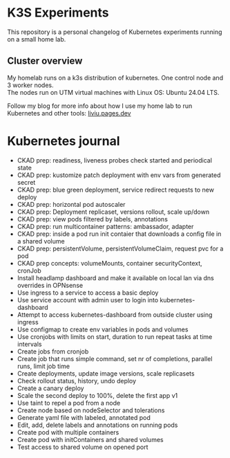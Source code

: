 # K3S Experiments
This repository is a personal changelog of Kubernetes experiments running on a small home lab.

## Cluster overview
My homelab runs on a k3s distribution of kubernetes. One control node and 3 worker nodes.  
The nodes run on UTM virtual machines with Linux OS: Ubuntu 24.04 LTS. 
 
Follow my blog for more info about how I use my home lab to run Kubernetes and other tools:
[liviu.pages.dev](https://liviu.pages.dev/)

# Kubernetes journal
- CKAD prep: readiness, liveness probes check started and periodical state
- CKAD prep: kustomize patch deployment with env vars from generated secret
- CKAD prep: blue green deployment, service redirect requests to new deploy
- CKAD prep: horizontal pod autoscaler
- CKAD prep: Deployment replicaset, versions rollout, scale up/down 
- CKAD prep: view pods filtered by labels, annotations
- CKAD prep: run multicontainer patterns: ambassador, adapter
- CKAD prep: inside a pod run init contaier that downloads a config file in a shared volume
- CKAD prep: persistentVolume, persistentVolumeClaim, request pvc for a pod
- CKAD prep concepts: volumeMounts, container securityContext, cronJob
- Install headlamp dashboard and make it available on local lan via dns overrides in OPNsense
- Use ingress to a service to access a basic deploy
- Use service account with admin user to login into kubernetes-dashboard
- Attempt to access kubernetes-dashboard from outside cluster using ingress
- Use configmap to create env variables in pods and volumes
- Use cronjobs with limits on start, duration to run repeat tasks at time intervals
- Create jobs from cronjob
- Create job that runs simple command, set nr of completions, parallel runs, limit job time
- Create deployments, update image versions, scale replicasets
- Check rollout status, history, undo deploy
- Create a canary deploy
- Scale the second deploy to 100%, delete the first app v1
- Use taint to repel a pod from a node
- Create node based on nodeSelector and tolerations
- Generate yaml file with labeled, annotated pod
- Edit, add, delete labels and annotations on running pods
- Create pod with multiple containers
- Create pod with initContainers and shared volumes
- Test access to shared volume on opened port
